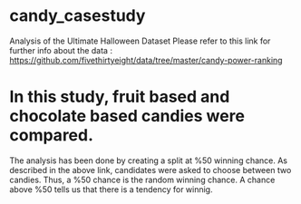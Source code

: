 # candy_casestudy
Analysis of the Ultimate Halloween Dataset
Please refer to this link for further info about the data : 
https://github.com/fivethirtyeight/data/tree/master/candy-power-ranking

# In this study, fruit based and chocolate based candies were compared. 

The analysis has been done by creating a split at %50 winning chance. As described in the above link, 
candidates were asked to choose between two candies. Thus, a %50 chance is the random winning chance. A chance above 
%50 tells us that there is a tendency for winnig.
